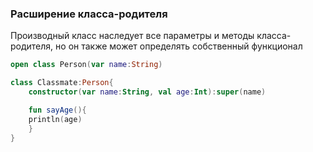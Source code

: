 ### Расширение класса-родителя

Производный класс наследует все параметры и методы класса-родителя, но он также может определять собственный функционал 

```Kotlin
open class Person(var name:String)

class Classmate:Person{
	constructor(var name:String, val age:Int):super(name)

	fun sayAge(){
	println(age)
	}
}
```
